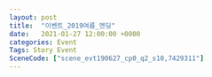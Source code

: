 ```yaml
---
layout: post
title:  "이벤트_2019여름_엔딩"
date:   2021-01-27 12:00:00 +0000
categories: Event
Tags: Story Event
SceneCode: ["scene_evt190627_cp0_q2_s10,7429311"]
---
```

